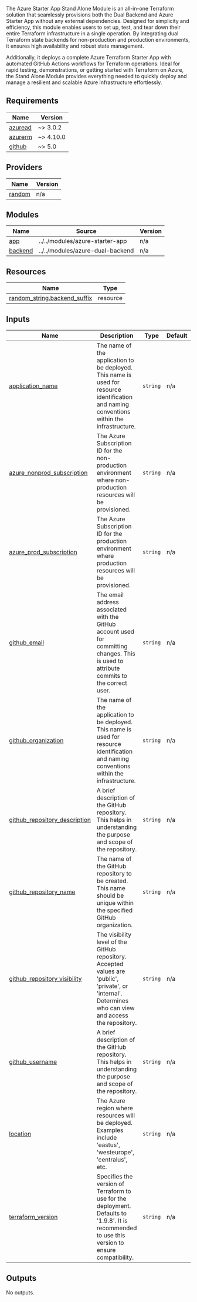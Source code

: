 The Azure Starter App Stand Alone Module is an all-in-one Terraform solution that seamlessly provisions both the Dual Backend and Azure Starter App without any external dependencies. Designed for simplicity and efficiency, this module enables users to set up, test, and tear down their entire Terraform infrastructure in a single operation. By integrating dual Terraform state backends for non-production and production environments, it ensures high availability and robust state management. 

Additionally, it deploys a complete Azure Terraform Starter App with automated GitHub Actions workflows for Terraform operations. Ideal for rapid testing, demonstrations, or getting started with Terraform on Azure, the Stand Alone Module provides everything needed to quickly deploy and manage a resilient and scalable Azure infrastructure effortlessly.

<!-- BEGIN_TF_DOCS -->
## Requirements

| Name | Version |
|------|---------|
| <a name="requirement_azuread"></a> [azuread](#requirement\_azuread) | ~> 3.0.2 |
| <a name="requirement_azurerm"></a> [azurerm](#requirement\_azurerm) | ~> 4.10.0 |
| <a name="requirement_github"></a> [github](#requirement\_github) | ~> 5.0 |

## Providers

| Name | Version |
|------|---------|
| <a name="provider_random"></a> [random](#provider\_random) | n/a |

## Modules

| Name | Source | Version |
|------|--------|---------|
| <a name="module_app"></a> [app](#module\_app) | ../../modules/azure-starter-app | n/a |
| <a name="module_backend"></a> [backend](#module\_backend) | ../../modules/azure-dual-backend | n/a |

## Resources

| Name | Type |
|------|------|
| [random_string.backend_suffix](https://registry.terraform.io/providers/hashicorp/random/latest/docs/resources/string) | resource |

## Inputs

| Name | Description | Type | Default | Required |
|------|-------------|------|---------|:--------:|
| <a name="input_application_name"></a> [application\_name](#input\_application\_name) | The name of the application to be deployed. This name is used for resource identification and naming conventions within the infrastructure. | `string` | n/a | yes |
| <a name="input_azure_nonprod_subscription"></a> [azure\_nonprod\_subscription](#input\_azure\_nonprod\_subscription) | The Azure Subscription ID for the non-production environment where non-production resources will be provisioned. | `string` | n/a | yes |
| <a name="input_azure_prod_subscription"></a> [azure\_prod\_subscription](#input\_azure\_prod\_subscription) | The Azure Subscription ID for the production environment where production resources will be provisioned. | `string` | n/a | yes |
| <a name="input_github_email"></a> [github\_email](#input\_github\_email) | The email address associated with the GitHub account used for committing changes. This is used to attribute commits to the correct user. | `string` | n/a | yes |
| <a name="input_github_organization"></a> [github\_organization](#input\_github\_organization) | The name of the application to be deployed. This name is used for resource identification and naming conventions within the infrastructure. | `string` | n/a | yes |
| <a name="input_github_repository_description"></a> [github\_repository\_description](#input\_github\_repository\_description) | A brief description of the GitHub repository. This helps in understanding the purpose and scope of the repository. | `string` | n/a | yes |
| <a name="input_github_repository_name"></a> [github\_repository\_name](#input\_github\_repository\_name) | The name of the GitHub repository to be created. This name should be unique within the specified GitHub organization. | `string` | n/a | yes |
| <a name="input_github_repository_visibility"></a> [github\_repository\_visibility](#input\_github\_repository\_visibility) | The visibility level of the GitHub repository. Accepted values are 'public', 'private', or 'internal'. Determines who can view and access the repository. | `string` | n/a | yes |
| <a name="input_github_username"></a> [github\_username](#input\_github\_username) | A brief description of the GitHub repository. This helps in understanding the purpose and scope of the repository. | `string` | n/a | yes |
| <a name="input_location"></a> [location](#input\_location) | The Azure region where resources will be deployed. Examples include 'eastus', 'westeurope', 'centralus', etc. | `string` | n/a | yes |
| <a name="input_terraform_version"></a> [terraform\_version](#input\_terraform\_version) | Specifies the version of Terraform to use for the deployment. Defaults to '1.9.8'. It is recommended to use this version to ensure compatibility. | `string` | n/a | yes |

## Outputs

No outputs.
<!-- END_TF_DOCS -->